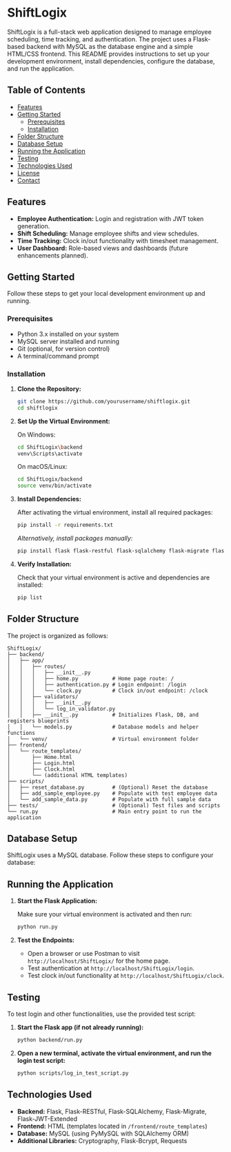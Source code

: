 # ShiftLogix

ShiftLogix is a full-stack web application designed to manage employee scheduling, time tracking, and authentication. The project uses a Flask-based backend with MySQL as the database engine and a simple HTML/CSS frontend. This README provides instructions to set up your development environment, install dependencies, configure the database, and run the application.

## Table of Contents

- [Features](#features)
- [Getting Started](#getting-started)
  - [Prerequisites](#prerequisites)
  - [Installation](#installation)
- [Folder Structure](#folder-structure)
- [Database Setup](#database-setup)
- [Running the Application](#running-the-application)
- [Testing](#testing)
- [Technologies Used](#technologies-used)
- [License](#license)
- [Contact](#contact)

## Features

- **Employee Authentication:** Login and registration with JWT token generation.
- **Shift Scheduling:** Manage employee shifts and view schedules.
- **Time Tracking:** Clock in/out functionality with timesheet management.
- **User Dashboard:** Role-based views and dashboards (future enhancements planned).

## Getting Started

Follow these steps to get your local development environment up and running.

### Prerequisites

- Python 3.x installed on your system
- MySQL server installed and running
- Git (optional, for version control)
- A terminal/command prompt

### Installation

1. **Clone the Repository:**

   ```bash
   git clone https://github.com/yourusername/shiftlogix.git
   cd shiftlogix
   ```

2. **Set Up the Virtual Environment:**

   On Windows:
   ```bash
   cd ShiftLogix\backend
   venv\Scripts\activate
   ```

   On macOS/Linux:
   ```bash
   cd ShiftLogix/backend
   source venv/bin/activate
   ```

3. **Install Dependencies:**

   After activating the virtual environment, install all required packages:
   ```bash
   pip install -r requirements.txt
   ```

   *Alternatively, install packages manually:*
   ```bash
   pip install flask flask-restful flask-sqlalchemy flask-migrate flask-jwt-extended pymysql cryptography flask-bcrypt requests
   ```

4. **Verify Installation:**

   Check that your virtual environment is active and dependencies are installed:
   ```bash
   pip list
   ```

## Folder Structure

The project is organized as follows:

```
ShiftLogix/
├── backend/
│   ├── app/
│   │   ├── routes/
│   │   │   ├── __init__.py
│   │   │   ├── home.py           # Home page route: /
│   │   │   ├── authentication.py # Login endpoint: /login
│   │   │   └── clock.py          # Clock in/out endpoint: /clock
│   │   ├── validators/
│   │   │   ├── __init__.py
│   │   │   └── log_in_validator.py
│   │   ├── __init__.py           # Initializes Flask, DB, and registers blueprints
│   │   └── models.py             # Database models and helper functions
│   └── venv/                     # Virtual environment folder
├── frontend/
│   └── route_templates/
│       ├── Home.html
│       ├── Login.html
│       ├── Clock.html
│       └── (additional HTML templates)
├── scripts/
│   ├── reset_database.py         # (Optional) Reset the database
│   ├── add_sample_employee.py    # Populate with test employee data
│   └── add_sample_data.py        # Populate with full sample data
├── tests/                        # (Optional) Test files and scripts
└── run.py                        # Main entry point to run the application
```

## Database Setup

ShiftLogix uses a MySQL database. Follow these steps to configure your database:



## Running the Application

1. **Start the Flask Application:**

   Make sure your virtual environment is activated and then run:
   ```bash
   python run.py
   ```

2. **Test the Endpoints:**

   - Open a browser or use Postman to visit `http://localhost/ShiftLogix/` for the home page.
   - Test authentication at `http://localhost/ShiftLogix/login`.
   - Test clock in/out functionality at `http://localhost/ShiftLogix/clock`.

## Testing

To test login and other functionalities, use the provided test script:

1. **Start the Flask app (if not already running):**
   ```bash
   python backend/run.py
   ```

2. **Open a new terminal, activate the virtual environment, and run the login test script:**
   ```bash
   python scripts/log_in_test_script.py
   ```

## Technologies Used

- **Backend:** Flask, Flask-RESTful, Flask-SQLAlchemy, Flask-Migrate, Flask-JWT-Extended
- **Frontend:** HTML (templates located in `/frontend/route_templates`)
- **Database:** MySQL (using PyMySQL with SQLAlchemy ORM)
- **Additional Libraries:** Cryptography, Flask-Bcrypt, Requests
